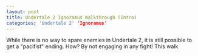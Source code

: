 ```yaml
---
layout: post
title: Undertale 2 Ignoramus Walkthrough (Intro)
categories: 'Undertale 2' 'Ignoramus'
---
```

While there is no way to spare enemies in Undertale 2, it is still possible to get a "pacifist" ending. How? By not engaging in any fight! This walk
<!--stackedit_data:
eyJoaXN0b3J5IjpbNTg3MTExMDE3LDc0NzQ5NTE0MV19
-->